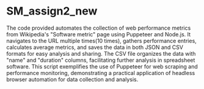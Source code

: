 ﻿# SM_assign2_new
The code provided automates the collection of web performance metrics from Wikipedia's "Software metric" page using Puppeteer and Node.js. It navigates to the URL multiple times(10 times), gathers performance entries, calculates average metrics, and saves the data in both JSON and CSV formats for easy analysis and sharing. The CSV file organizes the data with "name" and "duration" columns, facilitating further analysis in spreadsheet software. This script exemplifies the use of Puppeteer for web scraping and performance monitoring, demonstrating a practical application of headless browser automation for data collection and analysis.
